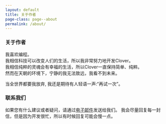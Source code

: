 ```yaml
---
layout: default
title: 关于作者
page-class: page--about
permalink: /about/
---
```


### 关于作者

我喜欢编程。<br>
我相信科技可以改变人们的生活，所以我非常努力地开发Clover。<br>
我相信纯粹的灵魂会有幸福的生活，所以Clover一直保持简单、纯粹。<br>
然而在天朝的环境下，宁静的我无法致远，我看不到未来。

当全世界都要我放弃, 我还是期待有人轻语一声:“再试一次”。

### 联系我们

如果您有什么建议或者疑问，请通过[电子邮件](mailto:achermao@gmail.com)发送给我们。
我会尽量回复每一封信，但是因为开发很忙，所以有时候回复可能会慢一点。


